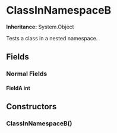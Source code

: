 # ClassInNamespaceB

**Inheritance:** System.Object  
  
Tests a class in a nested namespace.

## Fields

### Normal Fields

#### FieldA int

## Constructors

### ClassInNamespaceB()

